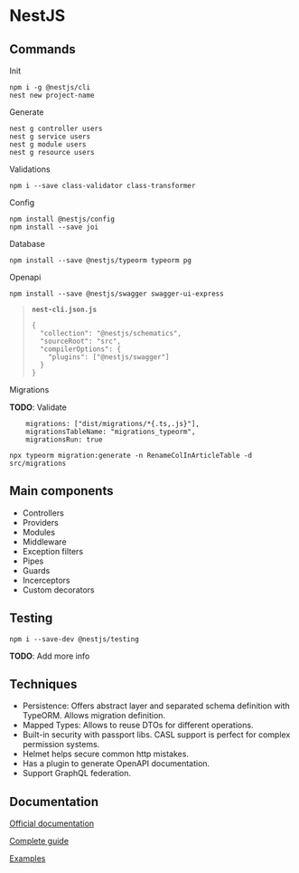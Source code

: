 # NestJS

## Commands

Init

````
npm i -g @nestjs/cli
nest new project-name
````

Generate

````
nest g controller users
nest g service users
nest g module users
nest g resource users
````

Validations

````
npm i --save class-validator class-transformer
````

Config

````
npm install @nestjs/config
npm install --save joi
````

Database

````
npm install --save @nestjs/typeorm typeorm pg
````

Openapi

````
npm install --save @nestjs/swagger swagger-ui-express
````

> **`nest-cli.json.js`**
>
> ````
> {
>   "collection": "@nestjs/schematics",
>   "sourceRoot": "src",
>   "compilerOptions": {
>     "plugins": ["@nestjs/swagger"]
>   }
> }
> ````

Migrations

**TODO**: Validate

````
    migrations: ["dist/migrations/*{.ts,.js}"],
    migrationsTableName: "migrations_typeorm",
    migrationsRun: true
````

````
npx typeorm migration:generate -n RenameColInArticleTable -d src/migrations
````



## Main components

- Controllers
- Providers
- Modules
- Middleware
- Exception filters
- Pipes
- Guards
- Incerceptors
- Custom decorators

## Testing

````
npm i --save-dev @nestjs/testing
````

**TODO**: Add more info

## Techniques

- Persistence: Offers abstract layer and separated schema definition with TypeORM. Allows migration definition.
- Mapped Types: Allows to reuse DTOs for different operations.
- Built-in security with passport libs. CASL support is perfect for complex permission systems.
- Helmet helps secure common http mistakes.
- Has a plugin to generate OpenAPI documentation.
- Support GraphQL federation.

## Documentation

[Official documentation](https://docs.nestjs.com/)

[Complete guide](https://wanago.io/courses/api-with-nestjs/)

[Examples](https://github.com/nestjs/nest/tree/master/sample)

